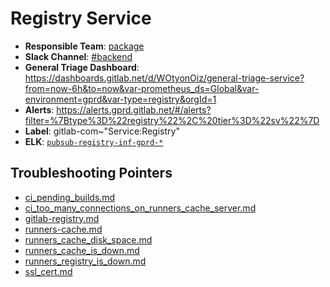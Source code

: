 <!-- MARKER: do not edit this section directly. Edit services/service-mappings.yml then run scripts/generate-docs -->
#  Registry Service

* **Responsible Team**: [package](https://about.gitlab.com/handbook/engineering/dev-backend/)
* **Slack Channel**: [#backend](https://gitlab.slack.com/archives/backend)
* **General Triage Dashboard**: https://dashboards.gitlab.net/d/WOtyonOiz/general-triage-service?from=now-6h&to=now&var-prometheus_ds=Global&var-environment=gprd&var-type=registry&orgId=1
* **Alerts**: https://alerts.gprd.gitlab.net/#/alerts?filter=%7Btype%3D%22registry%22%2C%20tier%3D%22sv%22%7D
* **Label**: gitlab-com~"Service:Registry"
* **ELK**: [`pubsub-registry-inf-gprd-*`](https://log.gitlab.net/goto/1c2fe46c1db40a7aa7d31875f3fd2ad1)

## Troubleshooting Pointers

* [ci_pending_builds.md](ci_pending_builds.md)
* [ci_too_many_connections_on_runners_cache_server.md](ci_too_many_connections_on_runners_cache_server.md)
* [gitlab-registry.md](gitlab-registry.md)
* [runners-cache.md](runners-cache.md)
* [runners_cache_disk_space.md](runners_cache_disk_space.md)
* [runners_cache_is_down.md](runners_cache_is_down.md)
* [runners_registry_is_down.md](runners_registry_is_down.md)
* [ssl_cert.md](ssl_cert.md)
<!-- END_MARKER -->
